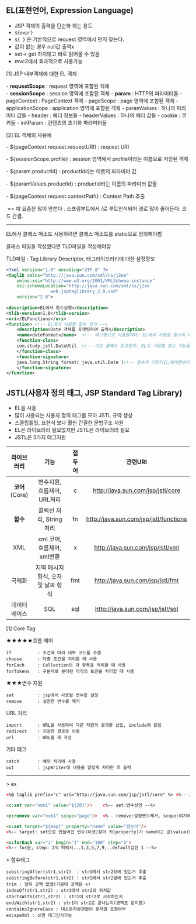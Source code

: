 ## EL(표현언어, Expression Language)

- JSP 객체의 출력을 단순화 하는 용도
- `${expr}`
- `${ }` 은 기본적으로 request 영역에서 먼저 찾는다.
- 값이 없는 경우 null값 출력x
- set-> get 하지않고 바로 읽어올 수 있음
- mvc2에서 효과적으로 사용가능

[1] JSP 내부객체에 대한 EL 객체

 \- **requestScope** : request 영역에 포함된 객체	
 \- **sessionScope**  : session 영역에 포함된 객체 
 \- **param**        	   : HTTP의 파라미터들 
 \- pageContext     : PageContext 객체 
 \- pageScope        : page 영역에 포함된 객체 
 \- applicationScope : application 영역에 포함된 객체 
 \- paramValues   : 하나의 파라미터 값들 
 \- header        	  : 헤더 정보들 
 \- headerValues  : 하나의 헤더 값들 
 \- cookie        : 쿠키들 
 \- initParam      : 컨텐츠의 초기화 파라미터들 

[2] EL 객체의 사용예 

 \- ${pageContext.request.requestURI} : request URI 

 \- ${sessionScope.profile} : session 영역에서 profile이라는 이름으로 저장된 객체 

 \- ${param.productId}  : productId라는 이름의 파라미터 값 

 \- ${paramValues.productId} : productId라는 이름의 파라미터 값들 

 \- ${pageContext.request.contextPath} : Context Path 추출  

​	=> 얘 요즘은 많이 안쓴다 . 스프링부트에서 /로 루트인식되어 경로 많이 줄어든다. 코드 간결.

---

EL에서 클래스 메소드 사용하려면 클래스 메소드를 static으로 정의해야함

클래스 파일을 작성했다면 TLD파일을 작성해야핳

TLD파일 : Tag Library Descriptor, 태그라이브러리에 대한 설정정보

```XML
<?xml version="1.0" encoding="UTF-8" ?> 
<taglib xmlns="http://java.sun.com/xml/ns/j2ee" 
	xmlns:xsi="http://www.w3.org/2001/XMLSchema-instance" 
   	xsi:schemaLocation="http://java.sun.com/xml/ns/j2ee 
                 web-jsptaglibrary_2_0.xsd" 
  	version="2.0"> 
     
<description>EL에서 함수실행</description> 
<tlib-version>1.0</tlib-version> 
<uri>/ELFunctions</uri>
<function> <!-- EL에서 사용할 함수 정의 -->
	<description>Date 객체를 포맷팅하여 출력</description> 
	<name>dateFormat</name>  <!-- 태그명으로 사용할꺼다. EL에서 사용할 함수의 이름 -->
    <function-class>                   
    com.study.jstl.DateUtil  <!-- 이런 클래스 갖고있다. EL이 사용할 함수 기능을 제공할 클래스의 이름 -->
    </function-class> 
    <function-signature>    
    java.lang.String format( java.util.Date )<!-- 함수의 리턴타입,매개변수타입/클래스 타입인 경우 패키지명도 써야함-->
    </function-signature> 
</function>
```

## JSTL(사용자 정의 태그, JSP Standard Tag Library)

- EL을 사용
- 많이 사용되는 사용자 정의 태그를 모아 JSTL 규약 생성
- 스클립틀릿, 표현식 보다 훨씬 간결한 문법구조 지원
- EL은 라이브러리 필요없지만 JSTL은 라이브러리 필요
- JSTL은 5가지 태그지원

|   라이브러리   |                기능                 | 접두어 |                관련URI                 |
| :------------: | :---------------------------------: | :----: | :------------------------------------: |
| **코어**(Core) |     변수지원, 흐름제어, URL처리     |   c    |   http://java.sun.com/jsp/jstl/core    |
|    **함수**    |      콜렉션 처리, String 처리       |   fn   | http://java.sun.com/jsp/jstl/functions |
|      XML       |     xml 코어, 흐름제어, xml변환     |   x    |    http://java.sun.com/jsp/jstl/xml    |
|     국제화     | 지역 메시지 형식, 숫자 및 날짜 형식 |  fmt   |    http://java.sun.com/jsp/jstl/fmt    |
|  데이터베이스  |                 SQL                 |  sql   |    http://java.sun.com/jsp/jstl/sql    |

[1] Core Tag 

★★★★★흐름 제어

```
if			: 조건에 따라 내부 코드를 수행
choose		: 다중 조건을 처리할 때 사용
forEach		: Collection의 각 항목을 처리할 때 사용
forTokens	: 구분자로 분리된 각각의 토큰을 처리할 때 사용
```

★★★변수 지원  	

```
set			: jsp에서 사용될 변수를 설정 
remove		: 설정한 변수를 제거 
```

URL 처리

```
import		: URL을 사용하여 다른 자원의 결과를 삽입, include와 같음
redirect	: 지정한 경로로 이동
url			: URL을 재 작성
```

기타 태그 

```
catch		: 예외 처리에 사용
out			: jspWriter에 내용을 알맞게 처리한 후 출력
```

---

\> ex

```html
<%@ taglib prefix="c" uri="http://java.sun.com/jsp/jstl/core" %> <%-- JSTL 사용 라이브러리 선언 --%>

<c:set var="num1" value="${20}"/> 	 <%-- set:변수선언 --%>

<c:remove var="num1" scope="page"/>  <%-- remove:설정변수제거, scope:여기에서만 사용가능 default값 (현재)페이지--%>

<c:set target="${map}" property="name" value="왕눈이"/>
<%-- target: set으로 만들어진 변수(타겟)찾아 키(property)가 name이고 값(value)을 왕눈이로 담겟다 --%>

<c:forEach var="i" begin="1" end="100" step="2">
<%-- for문, step: 2씩 띄워서...1,3,5,7,9,..default값은 1 --%>
```

\> 함수태그

```
substringAfter(str1,str2)  : str1에서 str2뒤에 있는거 추출
substringBefore(str1,str2) : str1에서 str2앞에 있는거 추출
trim : 앞뒤 공백 없앰(가운데 공백은 x)
indexOf(str1,str2) : str1에서 str2의 위치값
startsWith(str1,str2) : str1이 str2로 시작하는지
endsWith(str1,str2) : str1이 str2로 끝나는지(공백도 같이봄)
containsIgnoreCase : 대소문자상관없이 문자열 포함여부
escapeXml : 쓰면 태그인식가능
```

